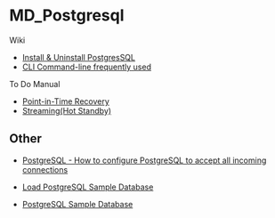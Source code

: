 # MD_Postgresql

Wiki
- [Install & Uninstall PostgresSQL](https://github.com/Phawat63915/MD_Postgresql_RDBMS/wiki/Install%20&%20Uninstall)
- [CLI Command-line frequently used](https://github.com/Phawat63915/MD_Postgresql_RDBMS/wiki/CLI%20Command-line%20frequently%20used)

To Do Manual
- [Point-in-Time Recovery](https://github.com/Phawat63915/MD_Postgresql_RDBMS/tree/main/_To-do/Point-in-Time%20Recovery#introduction)
- [Streaming(Hot Standby)](./_To-do/Streaming(Hot%20Standby)/README.md)

##  Other
- [PostgreSQL - How to configure PostgreSQL to accept all incoming connections](https://stackoverflow.com/questions/3278379/how-to-configure-postgresql-to-accept-all-incoming-connections)

- [Load PostgreSQL Sample Database](https://www.postgresqltutorial.com/postgresql-getting-started/load-postgresql-sample-database/)
- [PostgreSQL Sample Database](https://www.postgresqltutorial.com/postgresql-getting-started/postgresql-sample-database/)